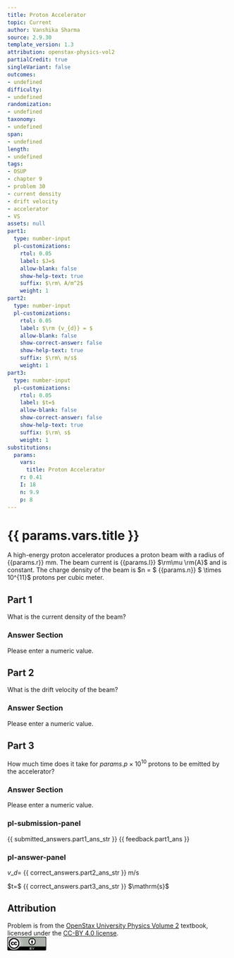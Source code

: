 ```yaml
---
title: Proton Accelerator
topic: Current
author: Vanshika Sharma
source: 2.9.30
template_version: 1.3
attribution: openstax-physics-vol2
partialCredit: true
singleVariant: false
outcomes:
- undefined
difficulty:
- undefined
randomization:
- undefined
taxonomy:
- undefined
span:
- undefined
length:
- undefined
tags:
- OSUP
- chapter 9
- problem 30
- current density
- drift velocity
- accelerator
- VS
assets: null
part1:
  type: number-input
  pl-customizations:
    rtol: 0.05
    label: $J=$
    allow-blank: false
    show-help-text: true
    suffix: $\rm\ A/m^2$
    weight: 1
part2:
  type: number-input
  pl-customizations:
    rtol: 0.05
    label: $\rm {v_{d}} = $
    allow-blank: false
    show-correct-answer: false
    show-help-text: true
    suffix: $\rm\ m/s$
    weight: 1
part3:
  type: number-input
  pl-customizations:
    rtol: 0.05
    label: $t=$
    allow-blank: false
    show-correct-answer: false
    show-help-text: true
    suffix: $\rm\ s$
    weight: 1
substitutions:
  params:
    vars:
      title: Proton Accelerator
    r: 0.41
    I: 18
    n: 9.9
    p: 8
---
```

# {{ params.vars.title }}
A high-energy proton accelerator produces a proton beam with a radius of {{params.r}} $\textrm{mm}$.
The beam current is {{params.I}} $\rm\mu \rm{A}$ and is constant.
The charge density of the beam is $n = $ {{params.n}} $ \times 10^{11}$ protons per cubic meter.

## Part 1

What is the current density of the beam?

### Answer Section

Please enter a numeric value.

## Part 2

What is the drift velocity of the beam?

### Answer Section

Please enter a numeric value.

## Part 3

How much time does it take for ${{params.p}} \times 10^{10}$ protons to be emitted by the accelerator?

### Answer Section

Please enter a numeric value.

### pl-submission-panel

{{ submitted_answers.part1_ans_str }}
{{ feedback.part1_ans }}

### pl-answer-panel

$v\_{d}=$ {{ correct_answers.part2_ans_str }} $\mathrm{m}/\mathrm{s}$

<p></p>
$t=$ {{ correct_answers.part3_ans_str }} $\mathrm{s}$

## Attribution

Problem is from the [OpenStax University Physics Volume 2](https://openstax.org/details/books/university-physics-volume-2) textbook, licensed under the [CC-BY 4.0 license](https://creativecommons.org/licenses/by/4.0/).<br>![Image representing the Creative Commons 4.0 BY license.](https://raw.githubusercontent.com/firasm/bits/master/by.png)